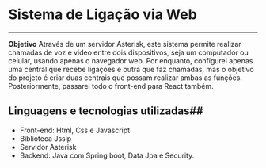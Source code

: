 # Sistema de Ligação via Web
---
**Objetivo**
 Através de um servidor Asterisk, este sistema permite realizar chamadas de voz e video entre dois dispositivos, seja
 um computador ou celular, usando apenas o navegador web.
  Por enquanto, configurei apenas uma central que recebe ligações e outra que faz chamadas, mas o objetivo do projeto é criar duas 
  centrais que possam realizar ambas as funções. Posteriormente, passarei todo o front-end para React também.
  ## Linguagens e tecnologias utilizadas##
  - Front-end: Html, Css e Javascript
  - Biblioteca Jssip
  - Servidor Asterisk
  - Backend: Java com Spring boot, Data Jpa e Security.
